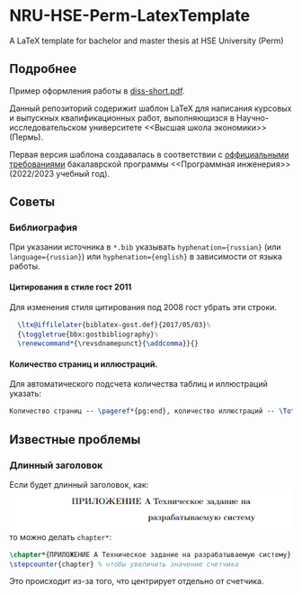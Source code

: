 # NRU-HSE-Perm-LatexTemplate
A LaTeX template for bachelor and master thesis at HSE University (Perm)

## Подробнее

Пример оформления работы в [diss-short.pdf](https://github.com/Samoed/NRU-HSE-Perm-LatexTemplate/blob/master/diss-short.pdf).

Данный репозиторий содерижит шаблон LaTeX для написания курсовых и выпускных квалификационных работ, выполняющизся в Научно-исследовательском университете <<Высшая школа экономики>> (Пермь).

Первая версия шаблона создавалась в соответствии с [оффициальными требованиями](https://perm.hse.ru/ba/se/internships) бакалаврской программы <<Программная инженерия>> (2022/2023 учебный год).

## Советы
### Библиография
При указании источника в `*.bib` указывать `hyphenation={russian}` (или `language={russian}`) или `hyphenation={english}` в зависимости от языка работы.
#### Цитирования в стиле гост 2011
Для изменения стиля цитирования под 2008 гост убрать эти строки.
``` tex
  \ltx@iffilelater{biblatex-gost.def}{2017/05/03}%
  {\toggletrue{bbx:gostbibliography}%
  \renewcommand*{\revsdnamepunct}{\addcomma}}{}
```
#### Количество страниц и иллюстраций.
Для автоматического подсчета количества таблиц и иллюстраций указать:

``` tex
Количество страниц -- \pageref*{pg:end}, количество иллюстраций -- \TotalValue{totalfigures}, количетсво таблиц -- \TotalValue{totaltables}.
```

## Известные проблемы
### Длинный заголовок
Если будет длинный заголовок, как:
![](img/problem_heading.png)
то можно делать `chapter*`:
``` tex
\chapter*{ПРИЛОЖЕНИЕ А Техническое задание на разрабатываемую систему}
\stepcounter{chapter} % чтобы увеличить значение счетчика
```
Это происходит из-за того, что центрирует отдельно от счетчика.
